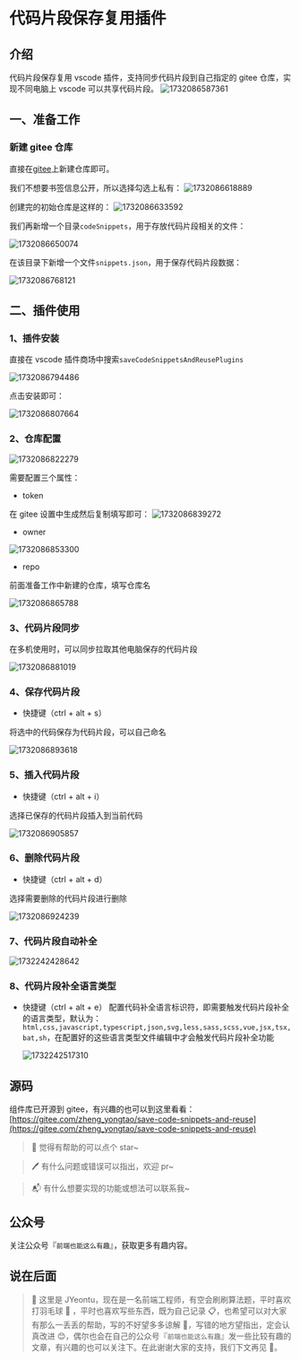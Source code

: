 # 代码片段保存复用插件

## 介绍

代码片段保存复用 vscode 插件，支持同步代码片段到自己指定的 gitee 仓库，实现不同电脑上 vscode 可以共享代码片段。
![1732086587361](https://gitee.com/zheng_yongtao/save-code-snippets-and-reuse/raw/master/images/README/1732086587361.png)

## 一、准备工作

### 新建 gitee 仓库

直接在[gitee](https://gitee.com/)上新建仓库即可。

我们不想要书签信息公开，所以选择勾选上私有：
![1732086618889](https://gitee.com/zheng_yongtao/save-code-snippets-and-reuse/raw/master/images/README/1732086618889.png)

创建完的初始仓库是这样的：
![1732086633592](https://gitee.com/zheng_yongtao/save-code-snippets-and-reuse/raw/master/images/README/1732086633592.png)

我们再新增一个目录`codeSnippets`，用于存放代码片段相关的文件：

![1732086650074](https://gitee.com/zheng_yongtao/save-code-snippets-and-reuse/raw/master/images/README/1732086650074.png)

在该目录下新增一个文件`snippets.json`，用于保存代码片段数据：

![1732086768121](https://gitee.com/zheng_yongtao/save-code-snippets-and-reuse/raw/master/images/README/1732086768121.png)

## 二、插件使用

### 1、插件安装

直接在 vscode 插件商场中搜索`saveCodeSnippetsAndReusePlugins`

![1732086794486](https://gitee.com/zheng_yongtao/save-code-snippets-and-reuse/raw/master/images/README/1732086794486.png)

点击安装即可：

![1732086807664](https://gitee.com/zheng_yongtao/save-code-snippets-and-reuse/raw/master/images/README/1732086807664.png)

### 2、仓库配置

![1732086822279](https://gitee.com/zheng_yongtao/save-code-snippets-and-reuse/raw/master/images/README/1732086822279.png)

需要配置三个属性：

- token

在 gitee 设置中生成然后复制填写即可：
![1732086839272](https://gitee.com/zheng_yongtao/save-code-snippets-and-reuse/raw/master/images/README/1732086839272.png)

- owner

![1732086853300](https://gitee.com/zheng_yongtao/save-code-snippets-and-reuse/raw/master/images/README/1732086853300.png)

- repo

前面准备工作中新建的仓库，填写仓库名

![1732086865788](https://gitee.com/zheng_yongtao/save-code-snippets-and-reuse/raw/master/images/README/1732086865788.png)

### 3、代码片段同步

在多机使用时，可以同步拉取其他电脑保存的代码片段

![1732086881019](https://gitee.com/zheng_yongtao/save-code-snippets-and-reuse/raw/master/images/README/1732086881019.png)

### 4、保存代码片段

- 快捷键（ctrl + alt + s）

将选中的代码保存为代码片段，可以自己命名

![1732086893618](https://gitee.com/zheng_yongtao/save-code-snippets-and-reuse/raw/master/images/README/1732086893618.png)

### 5、插入代码片段

- 快捷键（ctrl + alt + i）

选择已保存的代码片段插入到当前代码

![1732086905857](https://gitee.com/zheng_yongtao/save-code-snippets-and-reuse/raw/master/images/README/1732086905857.png)

### 6、删除代码片段

- 快捷键（ctrl + alt + d）

选择需要删除的代码片段进行删除

![1732086924239](https://gitee.com/zheng_yongtao/save-code-snippets-and-reuse/raw/master/images/README/1732086924239.png)

### 7、代码片段自动补全

![1732242428642](https://gitee.com/zheng_yongtao/save-code-snippets-and-reuse/raw/master/images/README/1732242428642.png)

### 8、代码片段补全语言类型

- 快捷键（ctrl + alt + e）
  配置代码补全语言标识符，即需要触发代码片段补全的语言类型，默认为：`html,css,javascript,typescript,json,svg,less,sass,scss,vue,jsx,tsx,bat,sh`，在配置好的这些语言类型文件编辑中才会触发代码片段补全功能

  ![1732242517310](https://gitee.com/zheng_yongtao/save-code-snippets-and-reuse/raw/master/images/README/1732242517310.png)

## 源码

组件库已开源到 gitee，有兴趣的也可以到这里看看：[https://gitee.com/zheng_yongtao/save-code-snippets-and-reuse](https://gitee.com/zheng_yongtao/save-code-snippets-and-reuse)

> 🌟 觉得有帮助的可以点个 star~

> 🖊 有什么问题或错误可以指出，欢迎 pr~

> 📬 有什么想要实现的功能或想法可以联系我~

## 公众号

关注公众号『`前端也能这么有趣`』，获取更多有趣内容。

## 说在后面

> 🎉 这里是 JYeontu，现在是一名前端工程师，有空会刷刷算法题，平时喜欢打羽毛球 🏸 ，平时也喜欢写些东西，既为自己记录 📋，也希望可以对大家有那么一丢丢的帮助，写的不好望多多谅解 🙇，写错的地方望指出，定会认真改进 😊，偶尔也会在自己的公众号『`前端也能这么有趣`』发一些比较有趣的文章，有兴趣的也可以关注下。在此谢谢大家的支持，我们下文再见 🙌。

